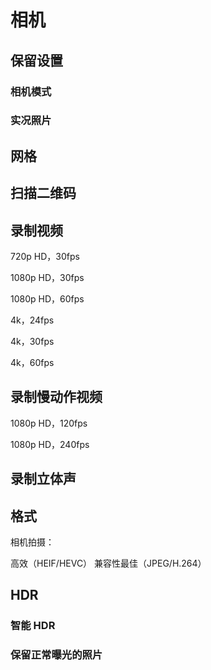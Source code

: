 # 相机

## 保留设置

### 相机模式

### 实况照片

## 网格

## 扫描二维码

## 录制视频

720p HD，30fps

1080p HD，30fps

1080p HD，60fps

4k，24fps

4k，30fps

4k，60fps

## 录制慢动作视频

1080p HD，120fps

1080p HD，240fps

## 录制立体声

## 格式

相机拍摄：

高效（HEIF/HEVC）
兼容性最佳（JPEG/H.264）

## HDR

### 智能 HDR

### 保留正常曝光的照片

